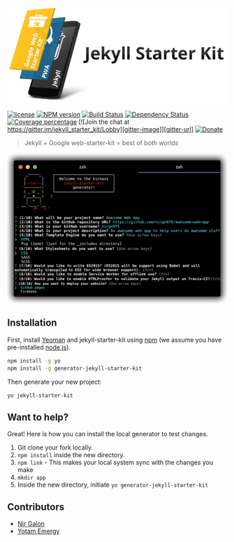 <img src="https://raw.githubusercontent.com/nirgn975/generator-jekyll-starter-kit/master/images/jekyll-starter-kit.png" />


[![license][license-image]][license-url] [![NPM version][npm-image]][npm-url] [![Build Status][travis-image]][travis-url] [![Dependency Status][dependencyci-image]][dependencyci-url] [![Coverage percentage][coveralls-image]][coveralls-url] [![Join the chat at https://gitter.im/jekyll_starter_kit/Lobby][gitter-image]][gitter-url] [![Donate][donate-image]][donate-url]

> Jekyll + Google web-starter-kit = best of both worlds

<img src="https://raw.githubusercontent.com/nirgn975/generator-jekyll-starter-kit/master/images/hyper-terminal.png" />

## Installation

First, install [Yeoman](http://yeoman.io) and jekyll-starter-kit using [npm](https://www.npmjs.com/) (we assume you have pre-installed [node.js](https://nodejs.org/)).

```bash
npm install -g yo
npm install -g generator-jekyll-starter-kit
```

Then generate your new project:

```bash
yo jekyll-starter-kit
```

## Want to help?

Great! Here is how you can install the local generator to test changes.

  1. Git clone your fork locally.
  2. `npm install` inside the new directory.
  3. `npm link` - This makes your local system sync with the changes you make
  4. `mkdir app`
  5. Inside the new directory, initiate `yo generator-jekyll-starter-kit`

## Contributors

  * [Nir Galon](http://nirgn.com)
  * [Yotam Emergy](http://ydesign.webflow.io/)

[license-image]: https://img.shields.io/badge/license-ISC-blue.svg
[license-url]: https://github.com/nirgn975/generator-jekyll-starter-kit/blob/master/LICENSE
[npm-image]: https://badge.fury.io/js/generator-jekyll-starter-kit.svg
[npm-url]: https://npmjs.org/package/generator-jekyll-starter-kit
[travis-image]: https://travis-ci.org/nirgn975/generator-jekyll-starter-kit.svg?branch=master
[travis-url]: https://travis-ci.org/nirgn975/generator-jekyll-starter-kit
[dependencyci-image]: https://dependencyci.com/github/nirgn975/generator-jekyll-starter-kit/badge
[dependencyci-url]: https://dependencyci.com/github/nirgn975/generator-jekyll-starter-kit
[coveralls-image]: https://coveralls.io/repos/nirgn975/generator-jekyll-starter-kit/badge.svg
[coveralls-url]: https://coveralls.io/r/nirgn975/generator-jekyll-starter-kit
[gitter-image]: https://badges.gitter.im/generator-jekyll-starter-kit/Lobby.svg
[gitter-url]: https://gitter.im/jekyll_starter_kit/Lobby?utm_source=badge&utm_medium=badge&utm_campaign=pr-badge&utm_content=badge
[donate-image]: https://img.shields.io/badge/Donate-PayPal-lightgrey.svg
[donate-url]: https://www.paypal.me/nirgn/2
